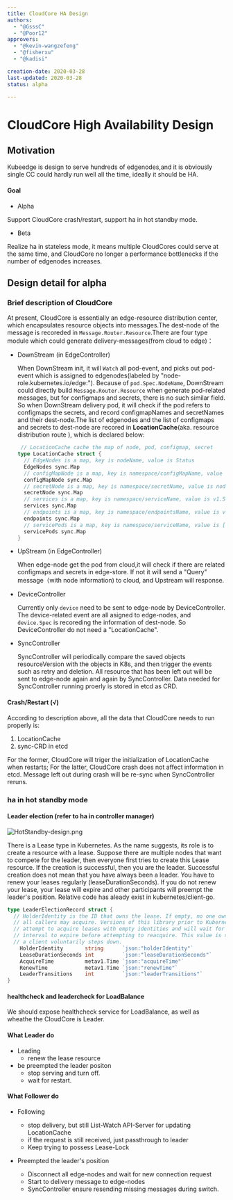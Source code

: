 ```yaml
---
title: CloudCore HA Design
authors:
  - "@GsssC"
  - "@Poor12"
approvers:
  - "@kevin-wangzefeng"
  - "@fisherxu"
  - "@kadisi"

creation-date: 2020-03-28
last-updated: 2020-03-28
status: alpha

---
```

# CloudCore High Availability Design
## Motivation
Kubeedge is design to serve hundreds of edgenodes,and it is obviously single CC could hardly run well all the time, ideally it should be HA.
#### Goal
- Alpha

Support CloudCore crash/restart, support ha in hot standby mode.
- Beta

Realize ha in stateless mode, it means multiple CloudCores could serve at the same time, and CloudCore no longer a performance bottlenecks if the number of edgenodes increases.

## Design detail for alpha
### Brief description of CloudCore

At present, CloudCore is essentially an edge-resource distribution center, which encapsulates resource objects into messages.The dest-node of the message is recoreded in `Message.Router.Resource`.There are four type module which could generate delivery-messages(from cloud to edge)：

- DownStream (in EdgeController) 
  
  When DownStream init, it will `Watch` all pod-event, and picks out pod-event which is assigned to edgenodes(labeled by "node-role.kubernetes.io/edge:"). Because of `pod.Spec.NodeName`, DownStream could directly build `Message.Router.Resource` when generate pod-related messages, but for configmaps and secrets, there is no such similar field. So when DownStream delivery pod, it will check if the pod refers to configmaps the secrets, and record configmapNames and secretNames and their dest-node.The list of edgenodes and the list of configmaps and secrets to dest-node are recored in **LocationCache**(aka. resource distribution route ), which is declared below:
  ```go
   // LocationCache cache the map of node, pod, configmap, secret
  type LocationCache struct {
    // EdgeNodes is a map, key is nodeName, value is Status
    EdgeNodes sync.Map
    // configMapNode is a map, key is namespace/configMapName, value is nodeName
    configMapNode sync.Map
    // secretNode is a map, key is namespace/secretName, value is nodeName
    secretNode sync.Map
    // services is a map, key is namespace/serviceName, value is v1.Service
    services sync.Map
    // endpoints is a map, key is namespace/endpointsName, value is v1.endpoints
    endpoints sync.Map
    // servicePods is a map, key is namespace/serviceName, value is []v1.Pod
    servicePods sync.Map
  }
  ```
- UpStream (in EdgeController)

  When edge-node get the pod from cloud,it will check if there are related configmaps and secrets in edge-store. If not it will send a "Query" message（with node information) to cloud, and Upstream will response.
  
- DeviceController

  Currently only `device` need to be sent to edge-node by DeviceController. The device-related event are all asigned to edge-nodes, and `device.Spec` is recoreding the information of dest-node. So DeviceController do not need a "LocationCache".
  
- SyncController

  SyncController will periodically compare the saved objects resourceVersion with the objects in K8s, and then trigger the events such as retry and deletion. All resource that has been left out will be sent to edge-node again and again by SyncController. Data needed for SyncController running proerly is stored in etcd as CRD.
  
#### Crash/Restart (√)
  According to description above, all the data that CloudCore needs to run properly is:
  
  1. LocationCache
  2. sync-CRD in etcd
  
  For the former, CloudCore will triger the initialization of LocationCache when restarts; For the latter, CloudCore crash does not affect information in etcd. Message left out during crash will be re-sync when SyncController reruns.
  
### ha in hot standby mode
#### Leader election (refer to ha in controller manager)
  ![HotStandby-design.png](../images/cloudcore-ha-design/HotStandby.png)
  
  There is a Lease type in Kubernetes. As the name suggests, its role is to create a resource with a lease. Suppose there are multiple nodes that want to compete for the leader, then everyone first tries to create this Lease resource. If the creation is successful, then you are the leader. Successful creation does not mean that you have always been a leader. You have to renew your leases regularly (leaseDurationSeconds). If you do not renew your lease, your lease will expire and other participants will preempt the leader's position.
  Relative code has aleady exist in kubernetes/client-go.
  ```go
  type LeaderElectionRecord struct {
    // HolderIdentity is the ID that owns the lease. If empty, no one owns this lease and
    // all callers may acquire. Versions of this library prior to Kubernetes 1.14 will not
    // attempt to acquire leases with empty identities and will wait for the full lease
    // interval to expire before attempting to reacquire. This value is set to empty when
    // a client voluntarily steps down.
      HolderIdentity       string      `json:"holderIdentity"`
      LeaseDurationSeconds int         `json:"leaseDurationSeconds"`
      AcquireTime          metav1.Time `json:"acquireTime"`
      RenewTime            metav1.Time `json:"renewTime"`
      LeaderTransitions    int         `json:"leaderTransitions"`
  }
  ```
#### healthcheck and leadercheck for LoadBalance

  We should expose healthcheck service for LoadBalance, as well as wheathe the CloudCore is Leader.
#### What Leader do
- Leading
  - renew the lease resource 
- be preempted the leader positon
  - stop serving and turn off.
  - wait for restart.
#### What Follower do
- Following

  - stop delivery, but still List-Watch API-Server for updating LocationCache
  - if the request is still received, just passthrough to leader
  - Keep trying to possess Lease-Lock
  
- Preempted the leader's position
  - Disconnect all edge-nodes and wait for new connection request
  - Start to delivery message to edge-nodes
  - SyncController ensure resending missing messages during switch.
  
